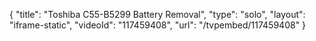 {
    "title": "Toshiba C55-B5299 Battery Removal",
    "type": "solo",
    "layout": "iframe-static",
    "videoId": "117459408",
    "url": "\/tvpembed\/117459408"
}